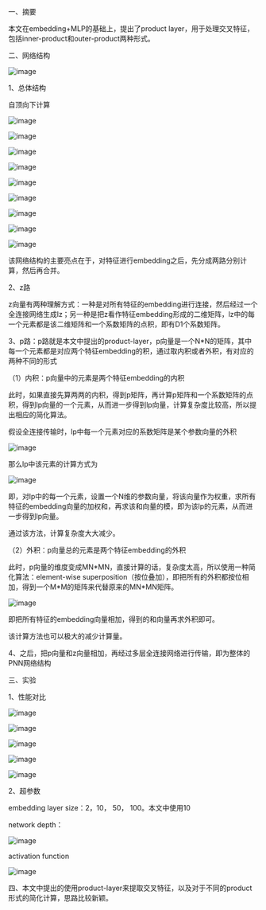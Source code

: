 一、摘要

本文在embedding+MLP的基础上，提出了product layer，用于处理交叉特征，包括inner-product和outer-product两种形式。



二、网络结构

![image](https://github.com/shiyanwudi922/paper_summary/blob/master/picture/PNN/figure1.png)

1、总体结构

自顶向下计算

![image](https://github.com/shiyanwudi922/paper_summary/blob/master/picture/PNN/equation1.png)

![image](https://github.com/shiyanwudi922/paper_summary/blob/master/picture/PNN/equation2.png)

![image](https://github.com/shiyanwudi922/paper_summary/blob/master/picture/PNN/equation3.png)

![image](https://github.com/shiyanwudi922/paper_summary/blob/master/picture/PNN/equation4.png)

![image](https://github.com/shiyanwudi922/paper_summary/blob/master/picture/PNN/equation5.png)

![image](https://github.com/shiyanwudi922/paper_summary/blob/master/picture/PNN/equation6.png)

![image](https://github.com/shiyanwudi922/paper_summary/blob/master/picture/PNN/equation7.png)

![image](https://github.com/shiyanwudi922/paper_summary/blob/master/picture/PNN/equation8.png)

![image](https://github.com/shiyanwudi922/paper_summary/blob/master/picture/PNN/equation9.png)

该网络结构的主要亮点在于，对特征进行embedding之后，先分成两路分别计算，然后再合并。

2、z路

z向量有两种理解方式：一种是对所有特征的embedding进行连接，然后经过一个全连接网络生成lz；另一种是把z看作特征embedding形成的二维矩阵，lz中的每一个元素都是该二维矩阵和一个系数矩阵的点积，即有D1个系数矩阵。

3、p路：p路就是本文中提出的product-layer，p向量是一个N*N的矩阵，其中每一个元素都是对应两个特征embedding的积，通过取内积或者外积，有对应的两种不同的形式

（1）内积：p向量中的元素是两个特征embedding的内积

此时，如果直接先算两两的内积，得到p矩阵，再计算p矩阵和一个系数矩阵的点积，得到lp向量的一个元素，从而进一步得到lp向量，计算复杂度比较高，所以提出相应的简化算法。

假设全连接传输时，lp中每一个元素对应的系数矩阵是某个参数向量的外积

![image](https://github.com/shiyanwudi922/paper_summary/blob/master/picture/PNN/equation_w.png)

那么lp中该元素的计算方式为

![image](https://github.com/shiyanwudi922/paper_summary/blob/master/picture/PNN/equation11.png)

即，对lp中的每一个元素，设置一个N维的参数向量，将该向量作为权重，求所有特征的embedding向量的加权和，再求该和向量的模，即为该lp的元素，从而进一步得到lp向量。

通过该方法，计算复杂度大大减少。

（2）外积：p向量总的元素是两个特征embedding的外积

此时，p向量的维度变成MN\*MN，直接计算的话，复杂度太高，所以使用一种简化算法：element-wise superposition（按位叠加），即把所有的外积都按位相加，得到一个M\*M的矩阵来代替原来的MN\*MN矩阵。

![image](https://github.com/shiyanwudi922/paper_summary/blob/master/picture/PNN/equation14.png)

即把所有特征的embedding向量相加，得到的和向量再求外积即可。

该计算方法也可以极大的减少计算量。

4、之后，把p向量和z向量相加，再经过多层全连接网络进行传输，即为整体的PNN网络结构



三、实验

1、性能对比

![image](https://github.com/shiyanwudi922/paper_summary/blob/master/picture/PNN/table1.png)

![image](https://github.com/shiyanwudi922/paper_summary/blob/master/picture/PNN/table2.png)

![image](https://github.com/shiyanwudi922/paper_summary/blob/master/picture/PNN/table3.png)

![image](https://github.com/shiyanwudi922/paper_summary/blob/master/picture/PNN/figure2.png)

![image](https://github.com/shiyanwudi922/paper_summary/blob/master/picture/PNN/figure3.png)

2、超参数

embedding layer size：2，10， 50， 100。本文中使用10

network depth：

![image](https://github.com/shiyanwudi922/paper_summary/blob/master/picture/PNN/figure4.png)

activation function

![image](https://github.com/shiyanwudi922/paper_summary/blob/master/picture/PNN/figure5.png)



四、本文中提出的使用product-layer来提取交叉特征，以及对于不同的product形式的简化计算，思路比较新颖。

